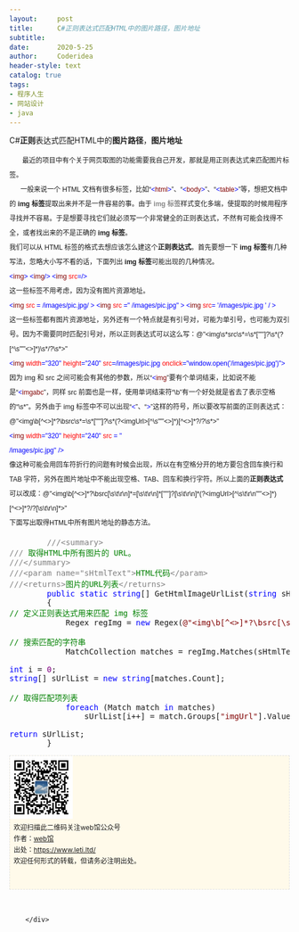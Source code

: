 ```yaml
---
layout:     post
title:      C#正则表达式匹配HTML中的图片路径，图片地址
subtitle:   
date:       2020-5-25
author:     Coderidea
header-style: text
catalog: true
tags:
- 程序人生
- 网站设计
- java
--- 
```

<div class="postBody">
			<div id="cnblogs_post_body" class="blogpost-body"><p>C#<strong>正则</strong>表达式匹配HTML中的<strong>图片路径</strong>，<strong>图片地址</strong></p>
<p><span class="Apple-style-span" style="font-family:Arial, '宋体';font-size:14px;line-height:25px;"><span style="font-size:12px;">       最近的项目中有个关于网页取图的功能需要我自己开发，那就是用正则表达式来匹配图片标签。<br /></span><span style="font-size:12px;">      一般来说一个 HTML 文档有很多标签，比如“<span style="color:#0000ff;">&lt;</span><span style="color:#800000;">html</span><span style="color:#0000ff;">&gt;</span>”、“<span style="color:#0000ff;">&lt;</span><span style="color:#800000;">body</span><span style="color:#0000ff;">&gt;</span>”、“<span style="color:#0000ff;">&lt;</span><span style="color:#800000;">table</span><span style="color:#0000ff;">&gt;</span>”等，想把文档中的 <strong>img 标签</strong>提取出来并不是一件容易的事。由于<strong><span style="color:#888888;"> img 标签</span></strong>样式变化多端，使提取的时候用程序寻找并不容易。于是想要寻找它们就必须写一个非常健全的正则表达式，不然有可能会找得不全，或者找出来的不是正确的<strong> img 标签</strong>。</span><br /><span style="font-size:12px;">我们可以从 HTML 标签的格式去想应该怎么建这个<strong>正则表达式</strong>。首先要想一下<strong> img 标签</strong>有几种写法，忽略大小写不看的话，下面列出<strong> img 标签</strong>可能出现的几种情况。</span><br /><span style="font-size:12px;"><span style="color:#0000ff;">&lt;</span><span style="color:#800000;">img</span><span style="color:#0000ff;">&gt; &lt;</span><span style="color:#800000;">img</span><span style="color:#0000ff;">/&gt; &lt;</span><span style="color:#800000;">img</span> <span style="color:#ff0000;">src</span><span style="color:#0000ff;">=/&gt;</span><br />这一些标签不用考虑，因为没有图片资源地址。</span><br /><span style="font-size:12px;"><span style="color:#0000ff;">&lt;</span><span style="color:#800000;">img</span> <span style="color:#ff0000;">src</span> <span style="color:#0000ff;">= /images/pic.jpg/ &gt; &lt;</span><span style="color:#800000;">img</span> <span style="color:#ff0000;">src</span> <span style="color:#0000ff;">=" /images/pic.jpg" &gt; &lt;</span><span style="color:#800000;">img</span> <span style="color:#ff0000;">src</span><span style="color:#0000ff;">= '/images/pic.jpg ' / &gt;</span><br />这一些标签都有图片资源地址，另外还有一个特点就是有引号对，可能为单引号，也可能为双引号。因为不需要同时匹配引号对，所以正则表达式可以这么写：@"&lt;img\s*src\s*=\s*[""']?\s*(?[^\s""'&lt;&gt;]*)\s*/?\s*&gt;"</span><br /><span style="font-size:12px;"><span style="color:#0000ff;">&lt;</span><span style="color:#800000;">img</span> <span style="color:#ff0000;">width</span><span style="color:#0000ff;">="320"</span> <span style="color:#ff0000;">height</span><span style="color:#0000ff;">="240"</span> <span style="color:#ff0000;">src</span><span style="color:#0000ff;">=/images/pic.jpg</span> <span style="color:#ff0000;">onclick</span><span style="color:#0000ff;">="window.open('/images/pic.jpg')"&gt;</span><br />因为 img 和 src 之间可能会有其他的参数，所以“<span style="color:#0000ff;">&lt;</span><span style="color:#800000;">img</span>”要有个单词结束，比如说不能是“<span style="color:#0000ff;">&lt;</span><span style="color:#800000;">imgabc</span>”，同样 src 前面也是一样，使用单词结束符“\b”有一个好处就是省去了表示空格的“\s*”。另外由于 img 标签中不可以出现“<span style="color:#0000ff;">&lt;</span>”、“<span style="color:#0000ff;">&gt;</span>”这样的符号，所以要改写前面的正则表达式：@"&lt;img\b[^&lt;&gt;]*?\bsrc\s*=\s*[""']?\s*(?&lt;imgUrl&gt;[^\s""'&lt;&gt;]*)[^&lt;&gt;]*?/?\s*&gt;"</span><br /><span style="font-size:12px;"><span style="color:#0000ff;">&lt;</span><span style="color:#800000;">img</span> <span style="color:#ff0000;">width</span><span style="color:#0000ff;">="320"</span> <span style="color:#ff0000;">height</span><span style="color:#0000ff;">="240"</span> <span style="color:#ff0000;">src</span> <span style="color:#0000ff;">= "</span><br /><span style="color:#0000ff;">/images/pic.jpg" /&gt;</span><br />像这种可能会用回车符折行的问题有时候会出现，所以在有空格分开的地方要包含回车换行和 TAB 字符，另外在图片地址中不能出现空格、TAB、回车和换行字符。所以上面的<strong>正则表达式</strong>可以改成：@"&lt;img\b[^&lt;&gt;]*?\bsrc[\s\t\r\n]*=[\s\t\r\n]*[""']?[\s\t\r\n]*(?&lt;imgUrl&gt;[^\s\t\r\n""'&lt;&gt;]*)[^&lt;&gt;]*?/?[\s\t\r\n]*&gt;"</span><br /><span style="font-size:12px;">下面写出取得HTML中所有图片地址的静态方法。</span></span></p>
<div class="cnblogs_code">
<pre>        <span style="color:#808080;">///</span><span style="color:#808080;">&lt;summary&gt;</span><span style="color:#008000;"><br /></span><span style="color:#808080;">///</span><span style="color:#008000;"> 取得HTML中所有图片的 URL。<br /></span><span style="color:#808080;">///</span><span style="color:#808080;">&lt;/summary&gt;</span><span style="color:#008000;"><br /></span><span style="color:#808080;">///</span><span style="color:#808080;">&lt;param name="sHtmlText"&gt;</span><span style="color:#008000;">HTML代码</span><span style="color:#808080;">&lt;/param&gt;</span><span style="color:#008000;"><br /></span><span style="color:#808080;">///</span><span style="color:#808080;">&lt;returns&gt;</span><span style="color:#008000;">图片的URL列表</span><span style="color:#808080;">&lt;/returns&gt;</span><span style="color:#808080;"><br /></span>        <span style="color:#0000ff;">public</span> <span style="color:#0000ff;">static</span> <span style="color:#0000ff;">string</span>[] GetHtmlImageUrlList(<span style="color:#0000ff;">string</span> sHtmlText)<br />        {<br /><span style="color:#008000;">//</span><span style="color:#008000;"> 定义正则表达式用来匹配 img 标签</span><span style="color:#008000;"><br /></span>            Regex regImg = <span style="color:#0000ff;">new</span> Regex(<span style="color:#800000;">@"</span><span style="color:#800000;">&lt;img\b[^&lt;&gt;]*?\bsrc[\s\t\r\n]*=[\s\t\r\n]*[""']?[\s\t\r\n]*(?&lt;imgUrl&gt;[^\s\t\r\n""'&lt;&gt;]*)[^&lt;&gt;]*?/?[\s\t\r\n]*&gt;</span><span style="color:#800000;">"</span>, RegexOptions.IgnoreCase);<br /><br /><span style="color:#008000;">//</span><span style="color:#008000;"> 搜索匹配的字符串</span><span style="color:#008000;"><br /></span>            MatchCollection matches = regImg.Matches(sHtmlText);<br /><br /><span style="color:#0000ff;">int</span> i = <span style="color:#800080;">0</span>;<br /><span style="color:#0000ff;">string</span>[] sUrlList = <span style="color:#0000ff;">new</span> <span style="color:#0000ff;">string</span>[matches.Count];<br /><br /><span style="color:#008000;">//</span><span style="color:#008000;"> 取得匹配项列表</span><span style="color:#008000;"><br /></span>            <span style="color:#0000ff;">foreach</span> (Match match <span style="color:#0000ff;">in</span> matches)<br />                sUrlList[i++] = match.Groups[<span style="color:#800000;">"</span><span style="color:#800000;">imgUrl</span><span style="color:#800000;">"</span>].Value;<br /><br /><span style="color:#0000ff;">return</span> sUrlList;<br />        }</pre>
</div>
<p id="PSignature" style="line-height:20px;background:#FFFAEA no-repeat 2% 50%;font-size:12px;border:#e0e0e0 1px dashed;"><img title="web馆" src="/img/wx.gif" alt="" width="113" height="113" /><br />  欢迎扫描此二维码关注web馆公众号  <br />  作者：<a href="https://www.leti.ltd/">web馆</a>  <br />  出处：<a href="http://www.cnblogs.com/xiaoyao2011">https://www.leti.ltd/</a> <br />  欢迎任何形式的转载，但请务必注明出处。<br /><br /><br /></p>
<p> </p></div><div id="MySignature"></div>
<div class="clear"></div>
<div id="blog_post_info_block">
<div id="BlogPostCategory"></div>
<div id="EntryTag"></div>
<div id="blog_post_info">
</div>
<div class="clear"></div>
<div id="post_next_prev"></div>
</div>


		</div>